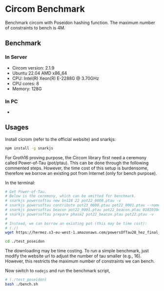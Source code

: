 # Circom Benchmark

Benchmark circom with Poseidon hashing function.
The maximum number of constraints to bench is 4M.

## Benchmark

### In Server
- Circom version: 2.1.9
- Ubuntu 22.04 AMD x86_64 
- CPU: Intel(R) Xeon(R) E-2288G @ 3.70GHz 
- CPU cores: 8
- Memory: 128G



### In PC

- 

## Usages

Install cicrom (refer to the official website) and snarkjs:

``` sh
npm install -g snarkjs
```

For Groth16 proving purpose, the Circom library first need a ceremony called Power-of-Tau (pot/ptau). This can be done through the following commented steps.
However, the time cost of this setup is burdensome, therefore we borrow an existing pot from Internet (only for bench purpose).

In the terminal:

``` sh
# Get Power-of-Tau.
# Below is the ceremony, which can be omitted for benchmark.
# snarkjs powersoftau new bn128 22 pot22_0000.ptau -v
# snarkjs powersoftau contribute pot23_0000.ptau pot22_0001.ptau --name="First contribution" -v
# snarkjs powersoftau beacon pot22_0001.ptau pot22_beacon.ptau 0102030405060708090a0b0c0d0e0f101112131415161718191a1b1c1d1e1f 10 -n="Final Beacon"
# snarkjs powersoftau prepare phase2 pot22_beacon.ptau pot22.ptau -v
#
# Instead, we can borrow an existing pot (this may be time cost):
# (./)
wget https://hermez.s3-eu-west-1.amazonaws.com/powersOfTau28_hez_final_22.ptau -O ./pot22.ptau

cd ./test_poseidon
```

The downloading may be time costing. To run a simple benchmark, just modify the website url to adjust the number of tau smaller (e.g., 16). However, this  restricts the maximum number of constraints we can bench.

Now switch to ``nodejs`` and run the benchmark script,

``` sh
# (./test_poseidon)
bash ./bench.sh
```